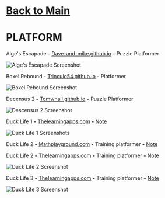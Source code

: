# [Back to Main](/../main/README.md)

# PLATFORM

Alge's Escapade **-** <a href="https://dave-and-mike.github.io/game-off-2012/">Dave-and-mike.github.io</a> **-** Puzzle Platformer 

![Alge's Escapade Screenshot](https://github.com/Zryak/Open-Games/assets/152645699/e0dabc08-9dd0-41ae-83b1-a10ae1793027)

Boxel Rebound **-** <a href="https://trinculo54.github.io/Boxel-rebound-hope/Older/">Trinculo54.github.io</a> **-** Platformer 

![Boxel Rebound Screenshot](https://github.com/Zryak/Open-Games/assets/152645699/49c4b7ce-eab7-46dd-9586-f7f106787ec8)

Decensus 2 **-** <a href="https://tomwhall.github.io/descensus2/">Tomwhall.github.io</a> **-** Puzzle Platformer 

![Descensus 2 Screenshot](https://github.com/Zryak/Open-Games/assets/152645699/ccac49f8-f467-4a92-8504-54b983af33dc)

Duck Life 1 **-** <a href="https://www.thelearningapps.com/duck-life-1/#google_vignette">Thelearningapps.com</a> **-** [Note](/../main/Notes/Note-For-All-Learning-App-Games.md)

![Duck Life 1 Screenshots](https://github.com/Zryak/Open-Games/assets/152645699/e95a8f1b-fc01-490f-95b4-6d78238fe0f1)

Duck Life 2 **-** <a href="https://www.mathplayground.com/duck2/index.html">Mathplayground.com</a> **-** Training platformer **-** [Note](/../main/Notes/Note-For-All-Mathplayground-HTML-Games.md)

Duck Life 2 **-** <a href="https://www.thelearningapps.com/duck-life-2/">Thelearningapps.com</a> **-** Training platformer **-** [Note](/../main/Notes/Note-For-All-Learning-App-Games.md)

![Duck Life 2 Screenshot](https://github.com/Zryak/Open-Games/assets/152645699/7a48f0f8-5468-44f7-b162-05a35c243016)

Duck Life 3 **-** <a href="https://www.thelearningapps.com/duck-life-3-evolution/">Thelearningapps.com</a> **-** Training platformer **-** [Note](/../main/Notes/Note-For-All-Learning-App-Games.md)

![Duck Life 3 Screenshot](https://github.com/Zryak/Open-Games/assets/152645699/126cdc30-cedc-471d-9ce0-6877756d6d19)
